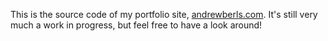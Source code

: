 This is the source code of my portfolio site, [andrewberls.com](http://www.andrewberls.com). It's still very much a work in progress, but feel free to have a look around!